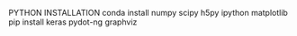 PYTHON INSTALLATION
conda install numpy scipy h5py ipython matplotlib 
pip install keras pydot-ng graphviz

